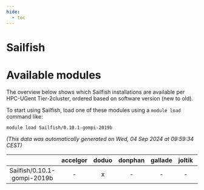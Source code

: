 ```yaml
---
hide:
  - toc
---
```


Sailfish
========

# Available modules


The overview below shows which Sailfish installations are available per HPC-UGent Tier-2cluster, ordered based on software version (new to old).

To start using Sailfish, load one of these modules using a `module load` command like:

```shell
module load Sailfish/0.10.1-gompi-2019b
```

*(This data was automatically generated on Wed, 04 Sep 2024 at 09:59:34 CEST)*  

| |accelgor|doduo|donphan|gallade|joltik|shinx|skitty|
| :---: | :---: | :---: | :---: | :---: | :---: | :---: | :---: |
|Sailfish/0.10.1-gompi-2019b|-|x|-|-|-|-|x|
